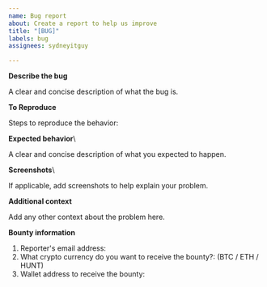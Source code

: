 ```yaml
---
name: Bug report
about: Create a report to help us improve
title: "[BUG]"
labels: bug
assignees: sydneyitguy

---
```


**Describe the bug**

A clear and concise description of what the bug is.

**To Reproduce**

Steps to reproduce the behavior:

**Expected behavior**\

A clear and concise description of what you expected to happen.

**Screenshots**\

If applicable, add screenshots to help explain your problem.

**Additional context**

Add any other context about the problem here.

**Bounty information**
1. Reporter's email address:
2. What crypto currency do you want to receive the bounty?: (BTC / ETH / HUNT)
2. Wallet address to receive the bounty:
